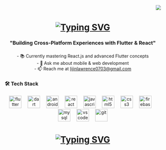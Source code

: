 <div align="right">
  <img src="https://visitor-badge.laobi.icu/badge?page_id=lijinlawren.lijinlawren&left_color=cadetblue&right_color=chartreuse" />
</div>

###

<h1 align="center">
  <a href="https://git.io/typing-svg">
    <img src="https://readme-typing-svg.demolab.com?font=Montserrat&weight=500&size=30&duration=2000&pause=1500&color=16E3F7&center=true&random=false&width=435&lines=Hi+%F0%9F%91%8B+There!;I'm+LIJIN" alt="Typing SVG" /></a>
</h1>

###

<h3 align="center">"Building Cross-Platform Experiences with Flutter & React"</h3>

###

<p align="center">- 📚 Currently mastering React.js and advanced Flutter concepts<br>- 💬 Ask me about mobile & web development<br>- 📫 Reach me at <a href="mailto:lijinlawrence0703@gmail.com">lijinlawrence0703@gmail.com</a></p>

###

<h3 align="left">🛠 Tech Stack</h3>

###

<div align="center">
  <!-- Mobile Development -->
  <img src="https://cdn.jsdelivr.net/gh/devicons/devicon/icons/flutter/flutter-original.svg" height="40" alt="flutter" title="Flutter"/>
  <img width="12" />
  <img src="https://cdn.jsdelivr.net/gh/devicons/devicon/icons/dart/dart-original.svg" height="40" alt="dart" title="Dart"/>
  <img width="12" />
  <img src="https://cdn.jsdelivr.net/gh/devicons/devicon/icons/android/android-original.svg" height="40" alt="android" title="Android"/>
  
  <!-- Web Development -->
  <img width="12" />
  <img src="https://cdn.jsdelivr.net/gh/devicons/devicon/icons/react/react-original.svg" height="40" alt="react" title="React.js"/>
  <img width="12" />
  <img src="https://cdn.jsdelivr.net/gh/devicons/devicon/icons/javascript/javascript-original.svg" height="40" alt="javascript" title="JavaScript"/>
  <img width="12" />
  <img src="https://cdn.jsdelivr.net/gh/devicons/devicon/icons/html5/html5-original.svg" height="40" alt="html5" title="HTML5"/>
  <img width="12" />
  <img src="https://cdn.jsdelivr.net/gh/devicons/devicon/icons/css3/css3-original.svg" height="40" alt="css3" title="CSS3"/>
  
  <!-- Backend & Tools -->
  <img width="12" />
  <img src="https://cdn.jsdelivr.net/gh/devicons/devicon/icons/firebase/firebase-plain.svg" height="40" alt="firebase" title="Firebase"/>
  <img width="12" />
  <img src="https://cdn.jsdelivr.net/gh/devicons/devicon/icons/mysql/mysql-original.svg" height="40" alt="mysql" title="MySQL"/>
  <img width="12" />
  <img src="https://cdn.jsdelivr.net/gh/devicons/devicon/icons/vscode/vscode-original.svg" height="40" alt="vscode" title="VS Code"/>
  <img width="12" />
  <img src="https://cdn.jsdelivr.net/gh/devicons/devicon/icons/git/git-original.svg" height="40" alt="git" title="Git"/>
</div>

###



</div>

###

<h1 align="center">
  <a href="https://git.io/typing-svg">
    <img src="https://readme-typing-svg.demolab.com?font=Righteous&weight=500&size=20&duration=2000&pause=1500&color=16E3F7&center=true&width=435&lines=Thanks+for+visiting!;Let's+build+something+amazing+together" alt="Typing SVG"/>
  </a>
</h1>
